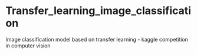 # Transfer_learning_image_classification
Image classification model based on transfer learning - kaggle competition in computer vision
